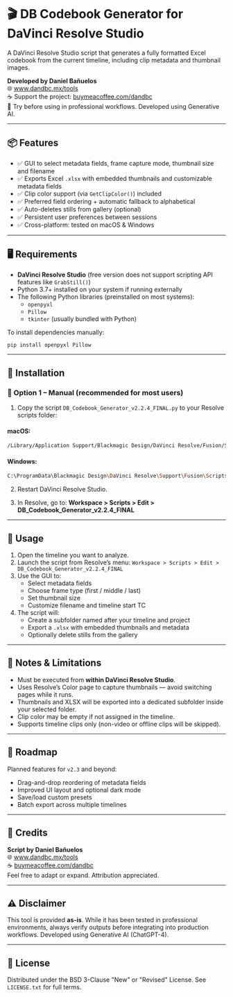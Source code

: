# 🎬 DB Codebook Generator for DaVinci Resolve Studio

A DaVinci Resolve Studio script that generates a fully formatted Excel codebook from the current timeline, including clip metadata and thumbnail images.

**Developed by Daniel Bañuelos**  
🌐 www.dandbc.mx/tools  
☕ Support the project: [buymeacoffee.com/dandbc](https://buymeacoffee.com/dandbc)  
📢 Try before using in professional workflows. Developed using Generative AI.

---

## 📦 Features

- ✅ GUI to select metadata fields, frame capture mode, thumbnail size and filename
- ✅ Exports Excel `.xlsx` with embedded thumbnails and customizable metadata fields
- ✅ Clip color support (via `GetClipColor()`) included
- ✅ Preferred field ordering + automatic fallback to alphabetical
- ✅ Auto-deletes stills from gallery (optional)
- ✅ Persistent user preferences between sessions
- ✅ Cross-platform: tested on macOS & Windows

---

## 🖥 Requirements

- **DaVinci Resolve Studio** (free version does not support scripting API features like `GrabStill()`)
- Python 3.7+ installed on your system if running externally
- The following Python libraries (preinstalled on most systems):
  - `openpyxl`
  - `Pillow`
  - `tkinter` (usually bundled with Python)

To install dependencies manually:

```bash
pip install openpyxl Pillow
```

---

## 📂 Installation

### 🔧 Option 1 – Manual (recommended for most users)

1. Copy the script `DB_Codebook_Generator_v2.2.4_FINAL.py` to your Resolve scripts folder:

#### macOS:
```bash
/Library/Application Support/Blackmagic Design/DaVinci Resolve/Fusion/Scripts/Edit/
```

#### Windows:
```bash
C:\ProgramData\Blackmagic Design\DaVinci Resolve\Support\Fusion\Scripts\Edit\
```

2. Restart DaVinci Resolve Studio.

3. In Resolve, go to:
   **Workspace > Scripts > Edit > DB_Codebook_Generator_v2.2.4_FINAL**

---

## 🧪 Usage

1. Open the timeline you want to analyze.
2. Launch the script from Resolve’s menu:
   `Workspace > Scripts > Edit > DB_Codebook_Generator_v2.2.4_FINAL`
3. Use the GUI to:
   - Select metadata fields
   - Choose frame type (first / middle / last)
   - Set thumbnail size
   - Customize filename and timeline start TC
4. The script will:
   - Create a subfolder named after your timeline and project
   - Export a `.xlsx` with embedded thumbnails and metadata
   - Optionally delete stills from the gallery

---

## 📝 Notes & Limitations

- Must be executed from **within DaVinci Resolve Studio**.
- Uses Resolve’s Color page to capture thumbnails — avoid switching pages while it runs.
- Thumbnails and XLSX will be exported into a dedicated subfolder inside your selected folder.
- Clip color may be empty if not assigned in the timeline.
- Supports timeline clips only (non-video or offline clips will be skipped).

---

## 🔭 Roadmap

Planned features for `v2.3` and beyond:

- Drag-and-drop reordering of metadata fields
- Improved UI layout and optional dark mode
- Save/load custom presets
- Batch export across multiple timelines

---

## 💬 Credits

**Script by Daniel Bañuelos**  
🌐 www.dandbc.mx/tools  
☕ [buymeacoffee.com/dandbc](https://buymeacoffee.com/dandbc)  
Feel free to adapt or expand. Attribution appreciated.

---

## ⚠️ Disclaimer

This tool is provided **as-is**. While it has been tested in professional environments, always verify outputs before integrating into production workflows. Developed using Generative AI (ChatGPT-4).

---

## 📄 License

Distributed under the BSD 3-Clause "New" or "Revised" License. See `LICENSE.txt` for full terms.
